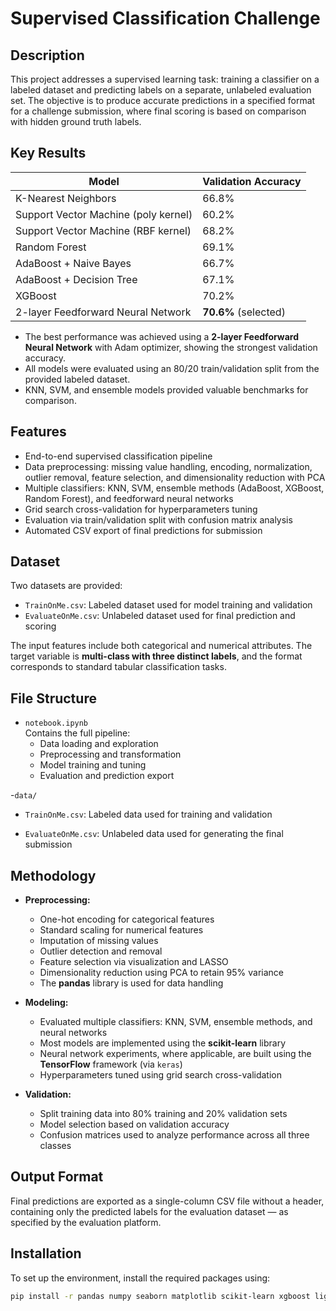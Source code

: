 
# Supervised Classification Challenge

## Description

This project addresses a supervised learning task: training a classifier on a labeled dataset and predicting labels on a separate, unlabeled evaluation set. The objective is to produce accurate predictions in a specified format for a challenge submission, where final scoring is based on comparison with hidden ground truth labels.

## Key Results

| Model                              | Validation Accuracy |
|-----------------------------------|---------------------|
| K-Nearest Neighbors                | 66.8%               |
| Support Vector Machine (poly kernel)     | 60.2%               |
| Support Vector Machine (RBF kernel)      | 68.2%               |
| Random Forest                     | 69.1%               |
| AdaBoost + Naive Bayes            | 66.7%               |
| AdaBoost + Decision Tree          | 67.1%               |
| XGBoost                           | 70.2%               |
| 2-layer Feedforward Neural Network            | **70.6%** (selected) |

- The best performance was achieved using a **2-layer Feedforward Neural Network** with Adam optimizer, showing the strongest validation accuracy.
- All models were evaluated using an 80/20 train/validation split from the provided labeled dataset.
- KNN, SVM, and ensemble models provided valuable benchmarks for comparison.

## Features

- End-to-end supervised classification pipeline
- Data preprocessing: missing value handling, encoding, normalization, outlier removal, feature selection, and dimensionality reduction with PCA
- Multiple classifiers: KNN, SVM, ensemble methods (AdaBoost, XGBoost, Random Forest), and feedforward neural networks
- Grid search cross-validation for hyperparameters tuning
- Evaluation via train/validation split with confusion matrix analysis
- Automated CSV export of final predictions for submission

## Dataset

Two datasets are provided:

- `TrainOnMe.csv`: Labeled dataset used for model training and validation  
- `EvaluateOnMe.csv`: Unlabeled dataset used for final prediction and scoring

The input features include both categorical and numerical attributes. The target variable is **multi-class with three distinct labels**, and the format corresponds to standard tabular classification tasks.

## File Structure

- `notebook.ipynb`  
  Contains the full pipeline:
  - Data loading and exploration
  - Preprocessing and transformation
  - Model training and tuning
  - Evaluation and prediction export

-`data/`
  - `TrainOnMe.csv`: Labeled data used for training and validation

  - `EvaluateOnMe.csv`: Unlabeled data used for generating the final submission

## Methodology

- **Preprocessing:**
  - One-hot encoding for categorical features
  - Standard scaling for numerical features
  - Imputation of missing values
  - Outlier detection and removal
  - Feature selection via visualization and LASSO
  - Dimensionality reduction using PCA to retain 95% variance
  - The **pandas** library is used for data handling

- **Modeling:**
  - Evaluated multiple classifiers: KNN, SVM, ensemble methods, and neural networks
  - Most models are implemented using the **scikit-learn** library
  - Neural network experiments, where applicable, are built using the **TensorFlow** framework (via `keras`)
  - Hyperparameters tuned using grid search cross-validation

- **Validation:**
  - Split training data into 80% training and 20% validation sets
  - Model selection based on validation accuracy
  - Confusion matrices used to analyze performance across all three classes

## Output Format

Final predictions are exported as a single-column CSV file without a header, containing only the predicted labels for the evaluation dataset — as specified by the evaluation platform.

## Installation

To set up the environment, install the required packages using:

```bash
pip install -r pandas numpy seaborn matplotlib scikit-learn xgboost lightgbm tensorflow scikeras imblearn
